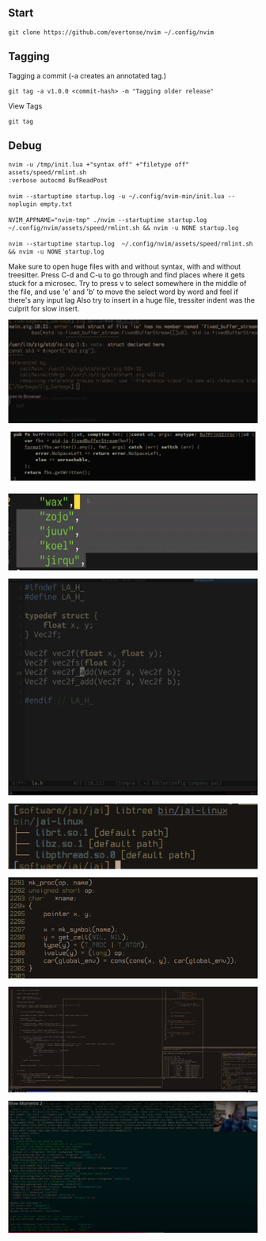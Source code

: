 
## Start

    git clone https://github.com/evertonse/nvim ~/.config/nvim

## Tagging

Tagging a commit (-a creates an annotated tag.)

    git tag -a v1.0.0 <commit-hash> -m "Tagging older release"

View Tags

    git tag

## Debug

    nvim -u /tmp/init.lua +"syntax off" +"filetype off" assets/speed/rmlint.sh
    :verbose autocmd BufReadPost

    nvim --startuptime startup.log -u ~/.config/nvim-min/init.lua --noplugin empty.txt

    NVIM_APPNAME="nvim-tmp" ./nvim --startuptime startup.log  ~/.config/nvim/assets/speed/rmlint.sh && nvim -u NONE startup.log

    nvim --startuptime startup.log  ~/.config/nvim/assets/speed/rmlint.sh && nvim -u NONE startup.log
    

Make sure to open huge files with and without syntax, with and without treesitter.
Press C-d and C-u to go through and find places where it gets stuck for a microsec.
Try to press v to select somewhere in the middle of the file, and use 'e' and 'b' to move the select word by word and feel if there's any input lag
Also try to insert in a huge file, tressiter indent was the culprit for slow insert.


![](assets/theme1.png)

![](assets/theme2.png)

![](assets/selection_color.png)

![](assets/tsodingold.png)

![](assets/theme3.png)

![](assets/theme4.png)

![](assets/theme5.png)

![](assets/blow_theme.png)

